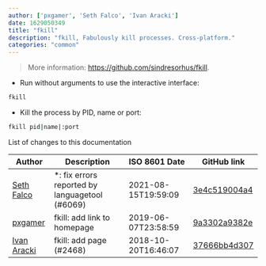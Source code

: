 ```yaml
---
author: ['pxgamer', 'Seth Falco', 'Ivan Aracki']
date: 1629050349
title: "fkill"
description: "fkill, Fabulously kill processes. Cross-platform."
categories: "common"
---
```

> More information: <https://github.com/sindresorhus/fkill>.

- Run without arguments to use the interactive interface:

```bash
fkill
```

- Kill the process by PID, name or port:

```bash
fkill pid|name|:port
```
List of changes to this documentation


Author | Description | ISO 8601 Date | GitHub link
------|-----|-----|-----
[Seth Falco](mailto:seth@falco.fun) | *: fix errors reported by languagetool (#6069) | 2021-08-15T19:59:09 | [3e4c519004a4](https://github.com/tldr-pages/tldr/commit/3e4c519004a471c861cdc609fd7239ee3355671c)
[pxgamer](mailto:owzie123@gmail.com) | fkill: add link to homepage | 2019-06-07T23:58:59 | [9a3302a9382e](https://github.com/tldr-pages/tldr/commit/9a3302a9382e269607956f7f8f725295a8d68d7c)
[Ivan Aracki](mailto:aracki.ivan@gmail.com) | fkill: add page (#2468) | 2018-10-20T16:46:07 | [37666bb4d307](https://github.com/tldr-pages/tldr/commit/37666bb4d307ce991c05cf843d1b5af110516dae)

